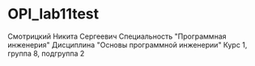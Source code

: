 # OPI_lab11test

Смотрицкий
Никита
Сергеевич
Специальность "Программная инженерия"
Дисциплина "Основы программной инженерии"
Курс 1, группа 8, подгруппа 2
